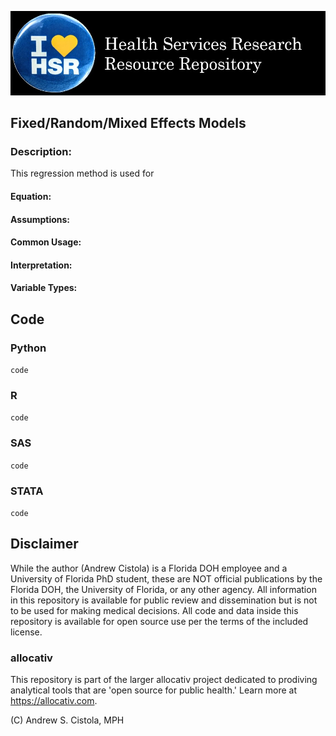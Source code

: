 ![](_fig/labeled.jpg)

## Fixed/Random/Mixed Effects Models

### Description:
This regression method is used for

#### Equation:

#### Assumptions:

#### Common Usage:

#### Interpretation:

#### Variable Types:

## Code

### Python
`code`

### R
`code`

### SAS
`code`

### STATA
`code`


## Disclaimer
While the author (Andrew Cistola) is a Florida DOH employee and a University of Florida PhD student, these are NOT official publications by the Florida DOH, the University of Florida, or any other agency. All information in this repository is available for public review and dissemination but is not to be used for making medical decisions. All code and data inside this repository is available for open source use per the terms of the included license.

### allocativ
This repository is part of the larger allocativ project dedicated to prodiving analytical tools that are 'open source for public health.' Learn more at https://allocativ.com. 

(C) Andrew S. Cistola, MPH